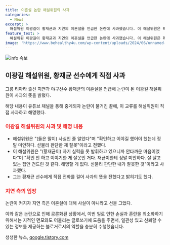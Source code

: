 ```yaml
---
title: 이혼설 논란 해설위원의 사과
categories:
  - News
excerpt: >
  해설위원 이광길이 황재균과 지연의 이혼설을 언급한 논란에 사과했습니다. 이 해설위원은 확인 안 하고 이야기한 게 잘못이라며 재균이한테 정말 미안하다고 밝혔으며, 황 선수에게 직접 사과했다고 합니다. 이러한 사과는 해당 내용이 사실이 아니라는 지연 측의 주장과도 관련이 있습니다. 논란이 사회적인 영향을 미치고 있으므로, 이에 대한 보다 심층적인 해명과 관련자들의 입장이 우려됩니다.
feature_text: >
  해설위원 이광길이 황재균과 지연의 이혼설을 언급한 논란에 사과했습니다. 이 해설위원은 확인 안 하고 이야기한 게 잘못이라며 재균이한테 정말 미안하다고 밝혔으며, 황 선수에게 직접 사과했다고 합니다. 이러한 사과는 해당 내용이 사실이 아니라는 지연 측의 주장과도 관련이 있습니다. 논란이 사회적인 영향을 미치고 있으므로, 이에 대한 보다 심층적인 해명과 관련자들의 입장이 우려됩니다.
image: 'https://www.behealthy4u.com/wp-content/uploads/2024/06/unnamed-file.png'
---
```


<p><img src="https://www.behealthy4u.com/wp-content/uploads/2024/06/unnamed-file.png" alt="info 속보" /></p>

<h2 data-ke-size="size26">이광길 해설위원, 황재균 선수에게 직접 사과</h2>

<p data-ke-size="size16">그룹 티아라 출신 지연과 야구선수 황재균의 이혼설을 언급해 논란이 된 이광길 해설위원이 사과의 뜻을 밝혔다.</p>

<p data-ke-size="size16">해당 내용이 유튜브 채널을 통해 중계되자 논란이 불거진 끝에, 이 교류를 해설위원이 직접 사과하고 해명했다.</p>

<h3><b><span style="color: #ee2323;">이광길 해설위원의 사과 및 해명 내용</span></b></h3>

<ul>
<li>해설위원은 "(들은 말이) 사실인 줄 알았다"며 "확인하고 이야길 했어야 했는데 정말 미안하다. 섣불리 판단한 제 잘못"이라고 전했다.</li>
<li>이 해설위원은 "(황재균이) 자기 실력을 못 발휘하고 있으니까 안타까운 마음이었다"며 "확인 안 하고 이야기한 게 잘못인 거다. 재균이한테 정말 미안하다. 잘 살고 있는 집안 건드린 것 같다. 해명할 게 없다. 섣불리 판단한 내가 잘못한 것"이라고 사과했다.</li>
<li>그는 황재균 선수에게 직접 전화를 걸어 사과의 뜻을 전했다고 밝히기도 했다.</li>
</ul>

<h3><b><span style="color: #ee2323;">지연 측의 입장</span></b></h3>

<p data-ke-size="size16">논란이 커지자 지연 측은 이혼설에 대해 사실이 아니라고 선을 그었다.</p>

<p>이와 같은 논란으로 인해 공론화된 상황에서, 이번 일로 인한 손실과 혼란을 최소화하기 위해서는 지적인 면모와도 어울리는 글로쓰기에 도움을 주면서, 일관성 있고 신뢰할 수 있는 정보를 제공하는 블로거로서의 역할을 충분히 수행했습니다.</p>
생생한 뉴스, <a href="https://qoogle.tistory.com" rel="dofollow">qoogle.tistory.com</a>


